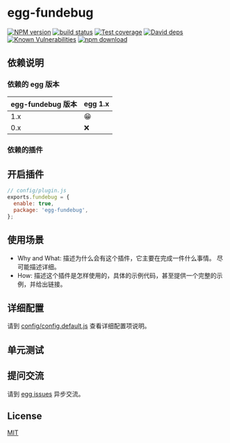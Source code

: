 # egg-fundebug

[![NPM version][npm-image]][npm-url]
[![build status][travis-image]][travis-url]
[![Test coverage][codecov-image]][codecov-url]
[![David deps][david-image]][david-url]
[![Known Vulnerabilities][snyk-image]][snyk-url]
[![npm download][download-image]][download-url]

[npm-image]: https://img.shields.io/npm/v/egg-fundebug.svg?style=flat-square
[npm-url]: https://npmjs.org/package/egg-fundebug
[travis-image]: https://img.shields.io/travis/eggjs/egg-fundebug.svg?style=flat-square
[travis-url]: https://travis-ci.org/eggjs/egg-fundebug
[codecov-image]: https://img.shields.io/codecov/c/github/eggjs/egg-fundebug.svg?style=flat-square
[codecov-url]: https://codecov.io/github/eggjs/egg-fundebug?branch=master
[david-image]: https://img.shields.io/david/eggjs/egg-fundebug.svg?style=flat-square
[david-url]: https://david-dm.org/eggjs/egg-fundebug
[snyk-image]: https://snyk.io/test/npm/egg-fundebug/badge.svg?style=flat-square
[snyk-url]: https://snyk.io/test/npm/egg-fundebug
[download-image]: https://img.shields.io/npm/dm/egg-fundebug.svg?style=flat-square
[download-url]: https://npmjs.org/package/egg-fundebug

<!--
Description here.
-->

## 依赖说明

### 依赖的 egg 版本

egg-fundebug 版本 | egg 1.x
--- | ---
1.x | 😁
0.x | ❌

### 依赖的插件
<!--

如果有依赖其它插件，请在这里特别说明。如

- security
- multipart

-->

## 开启插件

```js
// config/plugin.js
exports.fundebug = {
  enable: true,
  package: 'egg-fundebug',
};
```

## 使用场景

- Why and What: 描述为什么会有这个插件，它主要在完成一件什么事情。
尽可能描述详细。
- How: 描述这个插件是怎样使用的，具体的示例代码，甚至提供一个完整的示例，并给出链接。

## 详细配置

请到 [config/config.default.js](config/config.default.js) 查看详细配置项说明。

## 单元测试

<!-- 描述如何在单元测试中使用此插件，例如 schedule 如何触发。无则省略。-->

## 提问交流

请到 [egg issues](https://github.com/eggjs/egg/issues) 异步交流。

## License

[MIT](LICENSE)

